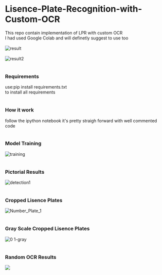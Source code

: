 # Lisence-Plate-Recognition-with-Custom-OCR
This repo contain implementation of LPR with custom OCR
</br>I had used Google Colab and will definetly suggest to use too
</br></br>
![result](https://user-images.githubusercontent.com/63501850/100925188-866d9780-3496-11eb-9747-0a323052a2be.gif)
</br></br>
![result2](https://user-images.githubusercontent.com/63501850/100925939-88842600-3497-11eb-8f6d-abb5399ebed4.gif)
</br></br>
### Requirements
use:pip install requirements.txt</br>to install all requirements
</br></br>
### How it work
follow the ipython notebook it's pretty straigh forward with well commented code
</br></br>
### Model Training
![training](https://user-images.githubusercontent.com/63501850/100925306-ae5cfb00-3496-11eb-82cc-434c0bf4d7b0.JPG)
</br></br>
### Pictorial Results
![detection1](https://user-images.githubusercontent.com/63501850/100925480-e6fcd480-3496-11eb-891c-be79825e3117.png)
</br></br>
### Cropped Lisence Plates
![Number_Plate_1](https://user-images.githubusercontent.com/63501850/100926576-84a4d380-3498-11eb-8132-b95670f47587.png)
</br></br>
### Gray Scale Cropped Lisence Plates
![0 1-gray](https://user-images.githubusercontent.com/63501850/100926151-cf721b80-3497-11eb-8209-f5adfbabc7f4.jpg)
</br></br>
### Random OCR Results
![](https://media.discordapp.net/attachments/759366499495313444/777591261380870174/unknown.png)
</br></br>
